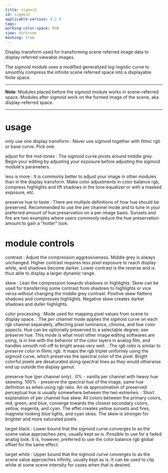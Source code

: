 ```yaml
---
title: sigmoid
id: sigmoid
applicable-version: 4.2.0
tags: 
working-color-space: RGB 
view: darkroom
masking: true
---
```


Display transform used for transforming scene referred image data to display referred viewable images.

The sigmoid module uses a modified generalized log-logistic curve to smoothly compress the infinite scene referred space into a displayable finite space.

---

**Note**: Modules placed before the sigmoid module works in scene-referred space. Modules after sigmoid work on the formed image of the scene, aka display-referred space.

---

# usage
only use one display transform
: Never use sigmoid together with filmic rgb or base curve. Pick one.

adjust for the mid-tones
: The sigmoid curve pivots around middle grey. Begin your editing by adjusting your exposure before adjusting the sigmoid module's parameters.

less is more
: It is commonly better to adjust your image in other modules than in the display transform. Make color adjustments in color balance rgb, compress highlights and lift shadows in the tone equalizer or with a masked exposure, etc.

preserve hue to taste
: There are multiple definitions of how hue should be preserved. Recommended to use the per channel mode and to tune in your preferred amount of hue preservation on a per-image basis. Sunsets and fire are two examples where users commonly reduce the hue preservation amount to gain a "hotter" look.

# module controls

contrast
: Adjust the compression aggressiveness. Middle grey is always unchanged.
Higher contrast requires less pixel exposure to reach display white, and shadows become darker.
Lower contrast is the reverse and is thus able to display a larger dynamic range.

skew
: Lean the compression towards shadows or highlights.
Skew can be used for transferring some contrast from shadows to highlights or vice versa without changing the middle grey contrast.
Positive skew flattens shadows and compresses highlights.
Negative skew creates darker shadows and duller highlights.

color processing
: Mode used for mapping pixel values from scene to display space.
: The _per channel_ mode applies the sigmoid curve on each rgb channel separately, affecting pixel luminance, chroma, and hue color aspects. Hue can be optionally preserved to a selectable degree; see preserve hue. This mode is what most other image editing softwares are using, is in line with the behavior of the color layers in analog film, and handles smooth roll-off to bright areas very well.
: The _rgb ratio_ is similar to _preserve color_ in filmic rgb. It maps the rgb triplet uniformly using the sigmoid curve, which preserves the spectral color of the pixel. Bright colorful pixels are desaturated along spectral lines as they would otherwise end up outside the display gamut.

preserve hue (per channel only)
: 0% - vanilla per channel with heavy hue skewing. 100% - preserve the spectral hue of the image, same hue definition as when using rgb ratio. An ok approximation of preserved perceptual hue is usually somewhere between the two extremes.
: Short explanation of per channel hue skew. All colors between the primary colors, red, green, and blue, converge towards the closest secondary colors, yellow, magenta, and cyan. The effet creates yellow sunsets and fires, magneta-looking blue lights, and cyan skies. The skew is stronger for brighter and more saturated pixels.

target black
: Lower bound that the sigmoid curve converges to as the scene value approaches zero, usually kept as is. Possible to use for a faded analog look. It is, however, preferred to use the color balance rgb global offset for the same effect.

target white
: Upper bound that the sigmoid curve converges to as the scene value approaches infinity, usually kept as is. It can be used to clip white at some scene intensity for cases when that is desired.
